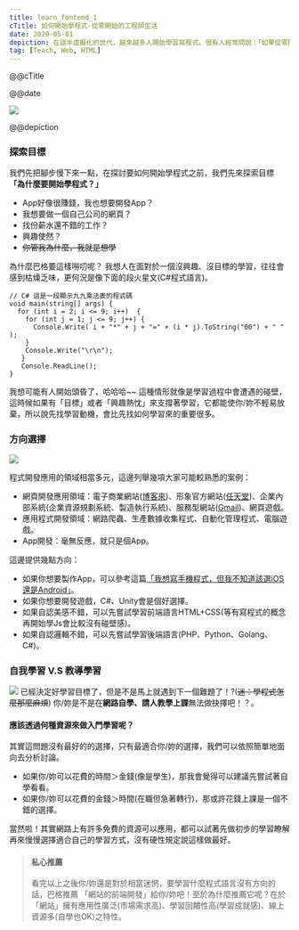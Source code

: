 ```yaml
---
title: learn_fontend_1
cTitle: 如何開始學程式-從零開始的工程師生活
date: 2020-05-01
depiction: 在這半虛擬化的世代，越來越多人開始學習寫程式。很有人經常問說：「如果從零開始學程式，應該先從哪些程式語言入門比較好、程式開發工具怎麼選擇；應該要去上課還是自學；之後可以找到什麼工作...」。於是我將這些問題一一整理成一系列文章來替想學程式的人解惑。
tag: [Teach, Web, HTML]
---
```

<!--@@master=../../../../../layout.html-->

<!--@@block=meta-->
<meta name="author" content="Berglas">
<meta name="copyright" content="Berglas">
<meta name="description" content="@@depiction">
<meta itemprop="name" content="@@cTitle｜巴格.生活日記•學習筆記">
<meta itemprop="image" content="@@site.jpg">
<meta itemprop="description" content="@@depiction">
<meta property="og:title" content="@@cTitle｜巴格.生活日記•學習筆記">
<meta property="og:url" content="@@site.html">
<meta property="og:image" content="@@site.jpg">
<meta property="og:description" content="@@depiction">
<meta property="og:site_name" content="巴格.生活日記•學習筆記">
<meta property="og:type" content="article">
<title>@@cTitle｜巴格.生活日記•學習筆記</title>
<!--@@close-->

<!--@@block=title-->
<p class='theme-title'>@@cTitle</p>
<p class='time-mark'>@@date</p>
<!--@@close-->

<!--@@block=depiction-->
<img src='./@@title.jpg'>
<p class='depiction'>@@depiction</p>
<!--@@close-->

<!--@@block=content-->
### 探索目標
我們先把腳步慢下來一點，在探討要如何開始學程式之前，我們先來探索目標
**「為什麼要開始學程式？」**

* App好像很賺錢，我也想要開發App？
* 我想要做一個自己公司的網頁？
* 找份薪水還不錯的工作？
* 興趣使然？
* ~~你管我為什麼，我就是想學~~

為什麼巴格要這樣嘮叨呢？
我想人在面對於一個沒興趣、沒目標的學習，往往會感到枯燥乏味，更何況是像下面的段火星文(C#程式語言)。
```
// C# 這是一段顯示九九乘法表的程式碼
void main(string[] args) {
  for (int i = 2; i <= 9; i++)	{
    for (int j = 1; j <= 9; j++) {
      Console.Write( i + "*" + j + "=" + (i * j).ToString("00") + " " );
    }
    Console.Write("\r\n");
   }
   Console.ReadLine();
}
```
我想可能有人開始頭昏了，哈哈哈~~
這種情形就像是學習過程中會遭遇的碰壁，這時候如果有「目標」或者「興趣熱忱」來支撐著學習，它都能使你/妳不輕易放棄，所以說先找學習動機，會比先找如何學習來的重要很多。

### 方向選擇
![](https://i.imgur.com/e6SGdIa.jpg)

程式開發應用的領域相當多元，這邊列舉幾項大家可能較熟悉的案例：
* 網頁開發應用領域：電子商業網站([博客來](https://www.books.com.tw/))、形象官方網站([任天堂](https://www.nintendo.tw/index.html))、企業內部系統(企業資源規劃系統、製造執行系統)、服務型網站([Gmail](https://mail.google.com/))、網頁遊戲。
* 應用程式開發領域：網路爬蟲、生產數據收集程式、自動化管理程式、電腦遊戲。
* App開發：毫無反應，就只是個App。

這邊提供幾點方向：
* 如果你想要製作App，可以參考這篇[「我想寫手機程式，但我不知道該選iOS還是Android」](https://progressbar.tw/posts/38)。
* 如果你想要開發遊戲，C#、Unity會是個好選擇。
* 如果自認美感不錯，可以先嘗試學習前端語言HTML+CSS(等有寫程式的概念再開始學Js會比較沒有碰壁感)。
* 如果自認邏輯不錯，可以先嘗試學習後端語言(PHP、Python、Golang、C#)。

### 自我學習 V.S 教導學習
![](https://i.imgur.com/jncKzdd.jpg)
已經決定好學習目標了，但是不是馬上就遇到下一個難題了！?(~~迷：學程式怎麼那麼麻煩~~)
你/妳是不是在**網路自學、請人教學上課**無法做抉擇吧！？。
#### 應該透過何種資源來做入門學習呢？
其實這問題沒有最好的的選擇，只有最適合你/妳的選擇，我們可以依照簡單地面向去分析討論。
* 如果你/妳可以花費的時間＞金錢(像是學生)，那我會覺得可以建議先嘗試著自學看看。
* 如果你/妳可以花費的金錢＞時間(在職但急著轉行)，那或許花錢上課是一個不錯的選擇。

當然啦！其實網路上有許多免費的資源可以應用，都可以試著先做初步的學習瞭解再來慢慢選擇適合自己的學習方式，沒有硬性規定說這樣做最好。

> #### 私心推薦
> 看完以上之後你/妳還是對於相當迷惘，要學習什麼程式語言沒有方向的話，巴格推薦
> 「網站的前端開發」給你/妳吧！至於為什麼推薦它呢？在於「網站」擁有應用性廣泛(市場需求高)、學習回饋性高(學習成就感)、線上資源多(自學也OK)之特性。
<!--@@close-->
